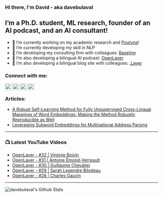 ### Hi there, I'm David - aka davebulaval

## I’m a Ph.D. student, ML research, founder of an AI podcast, and an AI consultant!
- 🔭 I’m currently working on my academic research and [Poutyne][poutyne]!
- 🌱 I’m currently developing my skill in NLP
- 👯 I’m developing my consulting firm with colleagues: [Baseline][baseline]
- 🥅 I’m also developing a bilingual AI podcast: [OpenLayer][youtube]
- :speech_balloon: I’m also developing a bilingual blog site with colleagues: [.Layer](https://www.dotlayer.org/)

### Connect with me:

[<img align="left" alt="codeSTACKr | YouTube" width="22px" src="https://cdn.jsdelivr.net/npm/simple-icons@v3/icons/youtube.svg" />][youtube]
[<img align="left" alt="codeSTACKr | LinkedIn" width="22px" src="https://cdn.jsdelivr.net/npm/simple-icons@v3/icons/linkedin.svg" />][linkedin]
[<img align="left" alt="codeSTACKr | Google Scholar" width="22px" src="https://cdn.jsdelivr.net/npm/simple-icons@3.4.0/icons/googlescholar.svg" />][googlescholar]
[<img align="left" alt="codeSTACKr | Research Gate" width="22px" src="https://cdn.jsdelivr.net/npm/simple-icons@3.4.0/icons/researchgate.svg" />][researchgate]

</br>

### Articles:
- [A Robust Self-Learning Method for Fully Unsupervised Cross-Lingual Mappings of Word Embeddings: Making the Method Robustly Reproducible as Well](https://arxiv.org/abs/1912.01706)
- [Leveraging Subword Embeddings for Multinational Address Parsing](https://arxiv.org/abs/2006.16152)

---

### 📺 Latest YouTube Videos
<!-- YOUTUBE:START -->
- [OpenLayer - #32 | Virginie Boivin](https://www.youtube.com/watch?v=e6GS-flwJhE)
- [OpenLayer - #31 | Antoine Émond-Verreault](https://www.youtube.com/watch?v=4SRsmUugOoE)
- [OpenLayer - #30 | Guillaume Chevalier](https://www.youtube.com/watch?v=Dn12cnn93tc)
- [OpenLayer - #29 | Sarah Legendre Bilodeau](https://www.youtube.com/watch?v=LApDdjKtVf4)
- [OpenLayer - #28 | Charles Gauvin](https://www.youtube.com/watch?v=K8it9EriMV0)
<!-- YOUTUBE:END -->

---

<img align="left" alt="davebulaval's Github Stats" src="https://github-readme-stats.codestackr.vercel.app/api?username=davebulaval&show_icons=true&hide_border=true" />

[baseline]: https://baseline.quebec/en/
[youtube]: https://www.youtube.com/channel/UCB3tYpZ1ojiqAroyDN05Cyw
[linkedin]: https://www.linkedin.com/in/david-beauchemin-918343108/
[poutyne]: https://github.com/GRAAL-Research/poutyne
[googlescholar]: https://scholar.google.com/citations?user=ntoPgSUAAAAJ&hl=fr
[researchgate]: https://www.researchgate.net/profile/David_Beauchemin3

